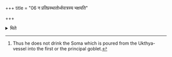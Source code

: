 +++
title = "06 न प्रतिप्रस्थातोर्ध्वपात्रस्य भक्षयति"

+++

<details><summary>थिते</summary>

6. The Pratiprasthātr̥ does not drink (the Soma) out of the high vessel.[^1]  

[^1]: Thus he does not drink the Soma which is poured from the Ukthya-vessel into the first or the principal goblet.  
</details>
